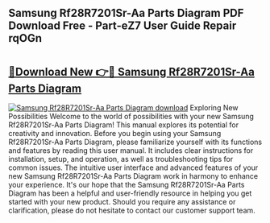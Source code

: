 ## Samsung Rf28R7201Sr-Aa Parts Diagram PDF Download Free - Part-eZ7 User Guide Repair rqOGn

# <h2><a href="http://dfk4qdt.blite.top/?on=Samsung+Rf28R7201Sr-Aa+Parts+Diagram">🔗Download New 👉🔴 Samsung Rf28R7201Sr-Aa Parts Diagram</a></h2>

[![Samsung Rf28R7201Sr-Aa Parts Diagram download](https://i.imgur.com/lujVjoI.png)](http://dfk4qdt.blite.top/?on=Samsung+Rf28R7201Sr-Aa+Parts+Diagram)
Exploring New Possibilities Welcome to the world of possibilities with your new Samsung Rf28R7201Sr-Aa Parts Diagram! This manual explores its potential for creativity and innovation. Before you begin using your Samsung Rf28R7201Sr-Aa Parts Diagram, please familiarize yourself with its functions and features by reading this user manual. It includes clear instructions for installation, setup, and operation, as well as troubleshooting tips for common issues. The intuitive user interface and advanced features of your new Samsung Rf28R7201Sr-Aa Parts Diagram work in harmony to enhance your experience. It's our hope that the Samsung Rf28R7201Sr-Aa Parts Diagram has been a helpful and user-friendly resource in helping you get started with your new product. Should you require any assistance or clarification, please do not hesitate to contact our customer support team.
